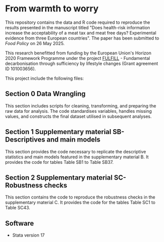 # From warmth to worry

This repository contains the data and R code required to reproduce the results presented in the manuscript titled "Does health-risk information increase the acceptability of a meat tax and meat free days? Experimental evidence from three European countries". The paper has been submitted to *Food Policy* on 26 May 2025.

This research benefitted from funding by the European Union's Horizon 2020 Framework Programme under the project <a href="fulfill-sufficiency.eu">FULFILL</a> - Fundamental decarbonisation through sufficiency by lifestyle changes  (Grant agreement ID 101003656).

This project include the following files:

## Section 0 Data Wrangling
This section includes scripts for cleaning, transforming, and preparing the raw data for analysis. The code standardises variables, handles missing values, and constructs the final dataset utilised in subsequent analyses.

## Section 1 Supplementary material SB-Descriptives and main models
This section provides the code necessary to replicate the descriptive statistics and main models featured in the supplementary material B. It provides the code for tables Table SB1 to Table SB37.

## Section 2 Supplementary material SC-Robustness checks
This section contains the code to reproduce the robustness checks in the supplementary material C. It provides the code for the tables Table SC1 to Table SC43. 

## Software
- Stata version 17

